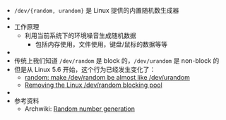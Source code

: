 - `/dev/{random, urandom}` 是 Linux 提供的内置随机数生成器
-
- 工作原理
	- 利用当前系统下的环境噪音生成随机数据
		- 包括内存使用，文件使用，键盘/鼠标的数据等等
-
- 传统上我们知道 `/dev/random` 是 block 的，`/dev/urandom` 是 non-block 的
- 但是从 Linux 5.6 开始，这个行为已经发生变化了：
	- [random: make /dev/random be almost like /dev/urandom](https://github.com/torvalds/linux/commit/30c08efec8884fb106b8e57094baa51bb4c44e32)
	- [Removing the Linux /dev/random blocking pool](https://lwn.net/Articles/808575/)
-
- 参考资料
	- Archwiki: [Random number generation](https://wiki.archlinux.org/title/Random_number_generation)
